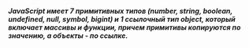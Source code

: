 ##### JavaScript имеет 7 примитивных типов (number, string, boolean, undefined, null, symbol, bigint) и 1 ссылочный тип object, который включает массивы и функции, причем примитивы копируются по значению, а объекты - по ссылке.